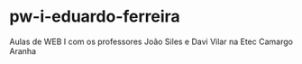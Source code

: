 # pw-i-eduardo-ferreira
Aulas de WEB I com os professores João Siles e Davi Vilar na Etec Camargo Aranha
